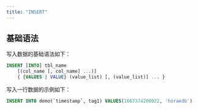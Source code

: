 ```yaml
---
title: "INSERT"
---
```


## 基础语法

写入数据的基础语法如下：

```sql
INSERT [INTO] tbl_name
    [(col_name [, col_name] ...)]
    { {VALUES | VALUE} (value_list) [, (value_list)] ... }
```

写入一行数据的示例如下：

```sql
INSERT INTO demo(`timestamp`, tag1) VALUES(1667374200022, 'horaedb')
```
